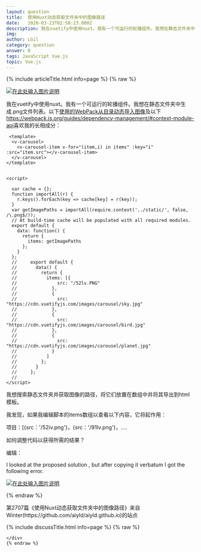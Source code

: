 ```yaml
---
layout: question
title:  使用Nuxt动态获取文件夹中的图像路径
date:   2020-03-23T02:58:23.000Z
description: 我在vuetify中使用nuxt。我有一个可运行的轮播组件。我想在静态文件夹中生成.png文件列表。以下使用的WebPack从目录动态导入图像及以下h...
img: 
author: LGil
category: question
answer: 0
tags: JavaScript Vue.js
topic: Vue.js
---
```

<div class="article-root">
  <div class="article">
    {% include articleTitle.html info=page %}
    {% raw %}
    <div class="article-content"><p><a href="https://www.samyoc.com//uploads/users/6912/images/thumbnails/1584932176715.png" data-src="https://www.samyoc.com//uploads/users/6912/images/1584932176715.png" rel="noreferrer"><img src="https://i.stack.imgur.com/3FKZH.png" alt="在此处输入图片说明"></a></p>

<p><font style="vertical-align: inherit;"><font style="vertical-align: inherit;">我在vuetify中使用nuxt。</font><font style="vertical-align: inherit;">我有一个可运行的轮播组件。我想在静态文件夹中生成.png文件列表。</font><font style="vertical-align: inherit;">以下</font></font><a href="https://stackoverflow.com/questions/42118296/dynamically-import-images-from-a-directory-using-webpack"><font style="vertical-align: inherit;"><font style="vertical-align: inherit;">使用的WebPack从目录动态导入图像</font></font></a><font style="vertical-align: inherit;"><font style="vertical-align: inherit;">及以下</font></font><a href="https://webpack.js.org/guides/dependency-management/#context-module-api" rel="noreferrer"><font style="vertical-align: inherit;"><font style="vertical-align: inherit;">https://webpack.js.org/guides/dependency-management/#context-module-api</font></font></a><font style="vertical-align: inherit;"><font style="vertical-align: inherit;">喜欢我的长相成分：</font></font></p>

<pre><code> &lt;template&gt;<font></font>
  &lt;v-carousel&gt;<font></font>
    &lt;v-carousel-item v-for="(item,i) in items" :key="i" :src="item.src"&gt;&lt;/v-carousel-item&gt;<font></font>
  &lt;/v-carousel&gt;<font></font>
&lt;/template&gt;<font></font>
<font></font>
<font></font>
&lt;script&gt;<font></font>
<font></font>
  var cache = {};<font></font>
  function importAll(r) {<font></font>
    r.keys().forEach(key =&gt; cache[key] = r(key));<font></font>
  }<font></font>
  var getImagePaths = importAll(require.context('../static/', false, /\.png$/));<font></font>
  // At build-time cache will be populated with all required modules. <font></font>
  export default {<font></font>
    data: function() {<font></font>
      return {<font></font>
        items: getImagePaths<font></font>
      };<font></font>
    }<font></font>
  };<font></font>
  //     export default {<font></font>
  //       data() {<font></font>
  //         return {<font></font>
  //           items: [{<font></font>
  //               src: "/52lv.PNG"<font></font>
  //             },<font></font>
  //             {<font></font>
  //               src: "https://cdn.vuetifyjs.com/images/carousel/sky.jpg"<font></font>
  //             },<font></font>
  //             {<font></font>
  //               src: "https://cdn.vuetifyjs.com/images/carousel/bird.jpg"<font></font>
  //             },<font></font>
  //             {<font></font>
  //               src: "https://cdn.vuetifyjs.com/images/carousel/planet.jpg"<font></font>
  //             }<font></font>
  //           ]<font></font>
  //         };<font></font>
  //       }<font></font>
  //     };<font></font>
  //<font></font>
&lt;/script&gt;<font></font>
</code></pre>

<p><font style="vertical-align: inherit;"><font style="vertical-align: inherit;">我想搜索静态文件夹并获取图像的路径，将它们放置在数组中并将其导出到html模板。 </font></font></p>

<p><font style="vertical-align: inherit;"><font style="vertical-align: inherit;">我发现，如果我编辑脚本的items数组以查看以下内容，它将起作用：</font></font></p>

<p><font style="vertical-align: inherit;"><font style="vertical-align: inherit;">项目：[{src：'/52iv.png'}，{src：'/91Iv.png'}，....</font></font></p>

<p><font style="vertical-align: inherit;"><font style="vertical-align: inherit;">如何调整代码以获得所需的结果？</font></font></p>

<p><font style="vertical-align: inherit;"><font style="vertical-align: inherit;">编辑：</font></font></p>

<p>I looked at the proposed solution , but after copying it verbatum I got the following error.</p>

<p><a href="https://www.samyoc.com//uploads/users/6912/images/thumbnails/1584932176717.png" data-src="https://www.samyoc.com//uploads/users/6912/images/1584932176717.png" rel="noreferrer"><img src="https://i.stack.imgur.com/ThiTL.png" alt="在此处输入图片说明"></a></p></div>
    {% endraw %}
  </div>
  <p class="winter_mark">第2707篇《使用Nuxt动态获取文件夹中的图像路径》来自Winter(https://github.com/aiyld/aiyld.github.io)的站点</p>
  <div class="discuss-wrapper">
    {% include discussTitle.html info=page %}
    {% raw %}
    <div class="discuss-list">
    
    </div>
    {% endraw %}
  </div>
<div>
